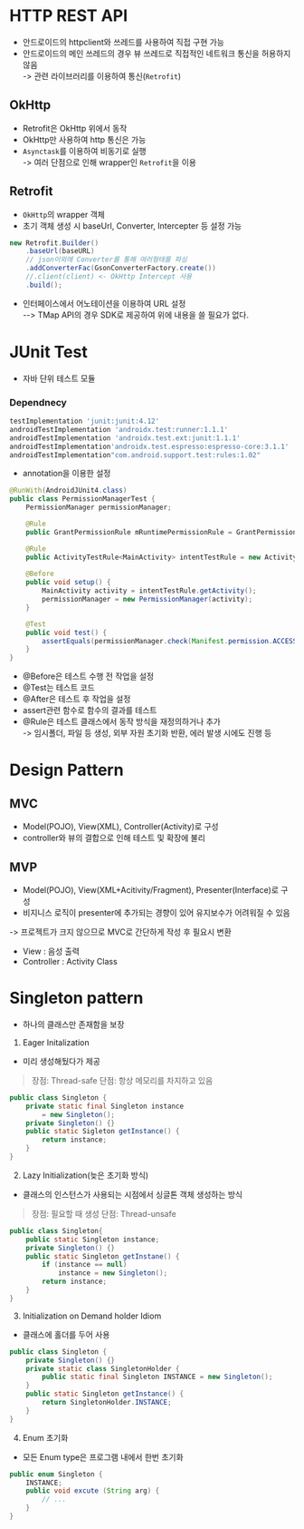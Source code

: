 # HTTP REST API
- 안드로이드의 httpclient와 쓰레드를 사용하여 직접 구현 가능<br/>
- 안드로이드의 메인 쓰레드의 경우 뷰 쓰레드로 직접적인 네트워크 통신을 허용하지 않음<br/>
-> 관련 라이브러리를 이용하여 통신(`Retrofit`)
## OkHttp
- Retrofit은 OkHttp 위에서 동작
- OkHttp만 사용하여 http 통신은 가능
- `Asynctask`를 이용하여 비동기로 실행<br/>
-> 여러 단점으로 인해 wrapper인 `Retrofit`을 이용
## Retrofit
- `OkHttp`의 wrapper 객체
- 초기 객체 생성 시 baseUrl, Converter, Intercepter 등 설정 가능
```java
new Retrofit.Builder()
    .baseUrl(baseURL)
    // json이외에 Converter를 통해 여러형태를 파싱
    .addConverterFac(GsonConverterFactory.create()) 
    //.client(client) <- OkHttp Intercept 사용
    .build();
```
- 인터페이스에서 어노테이션을 이용하여 URL 설정<br/>
--> TMap API의 경우 SDK로 제공하여 위에 내용을 쓸 필요가 없다.

# JUnit Test
- 자바 단위 테스트 모듈
### Dependnecy
```gradle
testImplementation 'junit:junit:4.12'
androidTestImplementation 'androidx.test:runner:1.1.1'
androidTestImplementation 'androidx.test.ext:junit:1.1.1'
androidTestImplementation'androidx.test.espresso:espresso-core:3.1.1'
androidTestImplementation"com.android.support.test:rules:1.02"    
```
- annotation을 이용한 설정
```java
@RunWith(AndroidJUnit4.class)
public class PermissionManagerTest {
    PermissionManager permissionManager;

    @Rule
    public GrantPermissionRule mRuntimePermissionRule = GrantPermissionRule.grant(Manifest.permission.ACCESS_FINE_LOCATION);

    @Rule
    public ActivityTestRule<MainActivity> intentTestRule = new ActivityTestRule<>(MainActivity.class);
 
    @Before
    public void setup() {
        MainActivity activity = intentTestRule.getActivity();
        permissionManager = new PermissionManager(activity);
    }

    @Test
    public void test() {
        assertEquals(permissionManager.check(Manifest.permission.ACCESS_FINE_LOCATION), true);
    }
}
```
- @Before은 테스트 수행 전 작업을 설정
- @Test는 테스트 코드
- @After은 테스트 후 작업을 설정
- assert관련 함수로 함수의 결과를 테스트
- @Rule은 테스트 클래스에서 동작 방식을 재정의하거나 추가<br/>
-> 임시폴더, 파일 등 생성, 외부 자원 초기화 반환, 에러 발생 시에도 진행 등

# Design Pattern
## MVC
- Model(POJO), View(XML), Controller(Activity)로 구성
- controller와 뷰의 결합으로 인해 테스트 및 확장에 불리

## MVP
- Model(POJO), View(XML+Acitivity/Fragment), Presenter(Interface)로 구성
- 비지니스 로직이 presenter에 추가되는 경향이 있어 유지보수가 어려워질 수 있음<br/>

-> 프로젝트가 크지 않으므로 MVC로 간단하게 작성 후 필요시 변환
- View : 음성 출력
- Controller : Activity Class

# Singleton pattern
- 하나의 클래스만 존재함을 보장
1. Eager Initalization
- 미리 생성해뒀다가 제공
> 장점: Thread-safe
> 단점:
항상 메모리를 차지하고 있음
```java
public class Singleton {
    private static final Singleton instance 
        = new Singleton();
    private Singleton() {}
    public static Sigleton getInstance() {
        return instance;
    }
}
```
2. Lazy Initialization(늦은 초기화 방식)
- 클래스의 인스턴스가 사용되는 시점에서 싱글톤 객체 생성하는 방식
> 장점: 필요할 때 생성
> 단점: Thread-unsafe
```java
public class Singleton{
    public static Singleton instance;
    private Singleton() {}
    public static Singleton getInstane() {
        if (instance == null)
            instance = new Singleton();
        return instance;
    }
}
```

3. Initialization on Demand holder Idiom
- 클래스에 홀더를 두어 사용
```java
public class Singleton {
    private Singleton() {}
    private static class SingletonHolder {
        public static final Singleton INSTANCE = new Singleton();
    }
    public static Singleton getInstance() {
        return SingletonHolder.INSTANCE;
    }
}
```

4. Enum 초기화
 - 모든 Enum type은 프로그램 내에서 한번 초기화 
 ```java
 public enum Singleton {
     INSTANCE;
     public void excute (String arg) {
         // ...
     }
 }
 ```